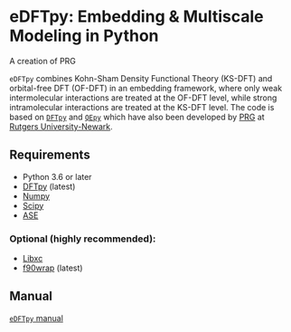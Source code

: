 # eDFTpy: Embedding & Multiscale Modeling in Python
A creation of PRG

`eDFTpy` combines Kohn-Sham Density Functional Theory (KS-DFT) and orbital-free DFT (OF-DFT) in an embedding framework, where only weak intermolecular interactions are treated at the OF-DFT level, while strong intramolecular interactions are treated at the KS-DFT level. The code is based on [`DFTpy`](http://dftpy.rutgers.edu) and [`QEpy`](https://gitlab.com/shaoxc/qepy) which have also been developed by [PRG](https://sites.rutgers.edu/prg/) at [Rutgers University-Newark](http://sasn.rutgers.edu).

## Requirements
 - Python 3.6 or later
 - [DFTpy](https://gitlab.com/pavanello-research-group/dftpy) (latest)
 - [Numpy](https://numpy.org/doc/stable)
 - [Scipy](https://docs.scipy.org/doc/scipy/reference)
 - [ASE](http://wiki.fysik.dtu.dk/ase)

### Optional (highly recommended):
 - [Libxc](https://gitlab.com/libxc/libxc)
 - [f90wrap](https://github.com/jameskermode/f90wrap) (latest)

## Manual
[`eDFTpy` manual](http://edftpy.rutgers.edu)
